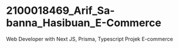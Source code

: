 # 2100018469_Arif_Sa-banna_Hasibuan_E-Commerce
Web Developer with Next JS, Prisma, Typescript Projek E-commerce
